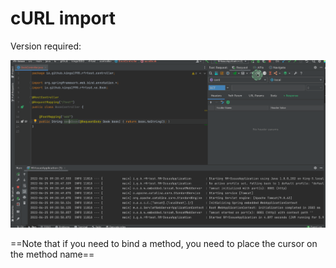 # cURL import

Version required: <Badge text="2022.2.1" />

![importByCurl](../../../.vuepress/public/img/2022.2.1/importByCurl_en.gif)

==Note that if you need to bind a method, you need to place the cursor on the method name==

